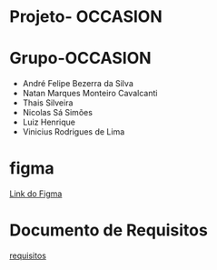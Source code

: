 # Projeto- OCCASION

# Grupo-OCCASION
- André Felipe Bezerra da Silva
- Natan Marques Monteiro Cavalcanti
- Thais Silveira
- Nicolas Sá Simões 
- Luiz Henrique
- Vinicius Rodrigues de Lima

# figma
  [Link do Figma](https://www.figma.com/file/2rdQO2CchzQyLZL4JXDXZ2/Untitled?type=design&node-id=0%3A1&mode=design&t=XeSNxlx2aJmCpHnA-1)

# Documento de Requisitos
[requisitos](https://docs.google.com/document/d/1e1NABOS1zzIM5_oPPnjhRNQAi13ij7rGEICa7e4s3Wo/edit?usp=sharing)
